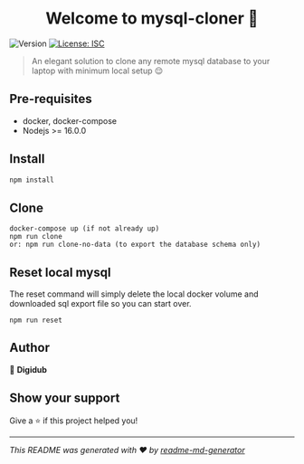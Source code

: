 <h1 align="center">Welcome to mysql-cloner 👋</h1>
<p>
  <img alt="Version" src="https://img.shields.io/badge/version-1.0.0-blue.svg?cacheSeconds=2592000" />
  <a href="#" target="_blank">
    <img alt="License: ISC" src="https://img.shields.io/badge/License-ISC-yellow.svg" />
  </a>
</p>

> An elegant solution to clone any remote mysql database to your laptop with minimum local setup 😌

## Pre-requisites
- docker, docker-compose
- Nodejs >= 16.0.0

## Install
```sh
npm install
```

## Clone
```
docker-compose up (if not already up)
npm run clone
or: npm run clone-no-data (to export the database schema only)
```

## Reset local mysql
The reset command will simply delete the local docker volume and downloaded sql export file so you can start over.
```
npm run reset
```

## Author
👤 **Digidub**


## Show your support
Give a ⭐️ if this project helped you!

***
_This README was generated with ❤️ by [readme-md-generator](https://github.com/kefranabg/readme-md-generator)_